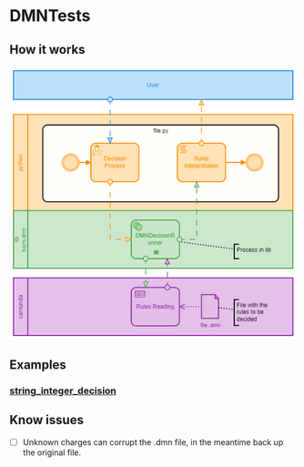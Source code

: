 # DMNTests


## How it works
![process.png](https://raw.githubusercontent.com/GiovaniPM/DMNTests/main/process.PNG)

## Examples

### [string_integer_decision](https://github.com/GiovaniPM/DMNTests/blob/main/string_integer_decision.md)

## Know issues
- [ ] Unknown charges can corrupt the .dmn file, in the meantime back up the original file.